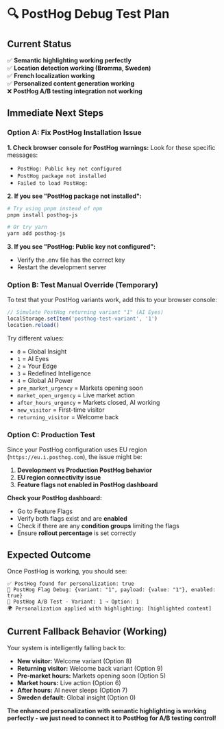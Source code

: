 # 🔍 PostHog Debug Test Plan

## Current Status
✅ **Semantic highlighting working perfectly**  
✅ **Location detection working (Bromma, Sweden)**  
✅ **French localization working**  
✅ **Personalized content generation working**  
❌ **PostHog A/B testing integration not working**

## Immediate Next Steps

### **Option A: Fix PostHog Installation Issue**

**1. Check browser console for PostHog warnings:**
Look for these specific messages:
- `PostHog: Public key not configured`
- `PostHog package not installed`  
- `Failed to load PostHog:`

**2. If you see "PostHog package not installed":**
```bash
# Try using pnpm instead of npm
pnpm install posthog-js

# Or try yarn  
yarn add posthog-js
```

**3. If you see "PostHog: Public key not configured":**
- Verify the .env file has the correct key
- Restart the development server

### **Option B: Test Manual Override (Temporary)**

To test that your PostHog variants work, add this to your browser console:

```javascript
// Simulate PostHog returning variant "1" (AI Eyes)
localStorage.setItem('posthog-test-variant', '1')
location.reload()
```

Try different values:
- `0` = Global Insight
- `1` = AI Eyes  
- `2` = Your Edge
- `3` = Redefined Intelligence
- `4` = Global AI Power
- `pre_market_urgency` = Markets opening soon
- `market_open_urgency` = Live market action
- `after_hours_urgency` = Markets closed, AI working
- `new_visitor` = First-time visitor
- `returning_visitor` = Welcome back

### **Option C: Production Test**

Since your PostHog configuration uses EU region (`https://eu.i.posthog.com`), the issue might be:

1. **Development vs Production PostHog behavior**
2. **EU region connectivity issue**
3. **Feature flags not enabled in PostHog dashboard**

**Check your PostHog dashboard:**
- Go to Feature Flags
- Verify both flags exist and are **enabled**
- Check if there are any **condition groups** limiting the flags
- Ensure **rollout percentage** is set correctly

## Expected Outcome

Once PostHog is working, you should see:
```
✅ PostHog found for personalization: true
🎯 PostHog Flag Debug: {variant: "1", payload: {value: "1"}, enabled: true}
🎯 PostHog A/B Test - Variant: 1 → Option: 1
🌍 Personalization applied with highlighting: [highlighted content]
```

## Current Fallback Behavior (Working)

Your system is intelligently falling back to:
- **New visitor:** Welcome variant (Option 8) 
- **Returning visitor:** Welcome back variant (Option 9)
- **Pre-market hours:** Markets opening soon (Option 5)
- **Market hours:** Live action (Option 6)  
- **After hours:** AI never sleeps (Option 7)
- **Sweden default:** Global insight (Option 0)

**The enhanced personalization with semantic highlighting is working perfectly - we just need to connect it to PostHog for A/B testing control!**